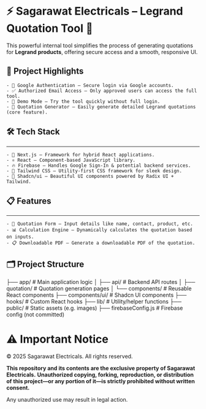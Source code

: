 # ⚡️ Sagarawat Electricals – Legrand Quotation Tool 🧾

 This powerful internal tool simplifies the process of generating quotations for **Legrand products**, offering secure access and a smooth, responsive UI.

## 🚀 Project Highlights
	- 🔐 Google Authentication – Secure login via Google accounts.
	- ✅ Authorized Email Access – Only approved users can access the full tool.
	- 🧪 Demo Mode – Try the tool quickly without full login.
	- 🧾 Quotation Generator – Easily generate detailed Legrand quotations (core feature).

## 🛠️ Tech Stack
---
	- 🧩 Next.js – Framework for hybrid React applications.
	- ⚛️ React – Component-based JavaScript library.
	- 🔥 Firebase – Handles Google Sign-In & potential backend services.
	- 🎨 Tailwind CSS – Utility-first CSS framework for sleek design.
	- 🧱 Shadcn/ui – Beautiful UI components powered by Radix UI + Tailwind.

## 📋 Features
---
	- 📝 Quotation Form – Input details like name, contact, product, etc.
	- 📊 Calculation Engine – Dynamically calculates the quotation based on inputs.
	- 📋 Downloadable PDF – Generate a downloadable PDF of the quotation.
## 🗂️ Project Structure

├── app/               # Main application logic
│   ├── api/           # Backend API routes
│   ├── quotation/     # Quotation generation pages
│   └── components/    # Reusable React components
├── components/ui/     # Shadcn UI components
├── hooks/             # Custom React hooks
├── lib/               # Utility/helper functions
├── public/            # Static assets (e.g. images)
├── firebaseConfig.js  # Firebase config (not committed)


# ⚠️ Important Notice

© 2025 Sagarawat Electricals. All rights reserved.

**This repository and its contents are the exclusive property of Sagarawat Electricals.**
**Unauthorized copying, forking, reproduction, or distribution of this project—or any portion of it—is strictly prohibited without written consent.**

Any unauthorized use may result in legal action.